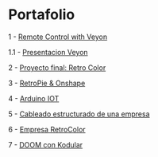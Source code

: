 # Portafolio

1 - [Remote Control with Veyon](https://github.com/albaboo/portafolio/tree/main/RemoteControl)

  1.1 - [Presentacion Veyon](https://github.com/albaboo/portafolio/blob/main/RemoteControl/Veyon%20-%20M7.pptx)

2 - [Proyecto final: Retro Color](https://github.com/albaboo/portafolio/tree/main/RetroColor)

3 - [RetroPie & Onshape](https://github.com/albaboo/portafolio/tree/main/RetroPie)

4 - [Arduino IOT](https://github.com/albaboo/portafolio/tree/main/arduino)

5 - [Cableado estructurado de una empresa](https://github.com/albaboo/portafolio/tree/main/cableado-estructurado)

6 - [Empresa RetroColor](https://github.com/albaboo/portafolio/tree/main/empresa)

7 - [DOOM con Kodular](https://github.com/albaboo/portafolio/tree/main/kodular)

